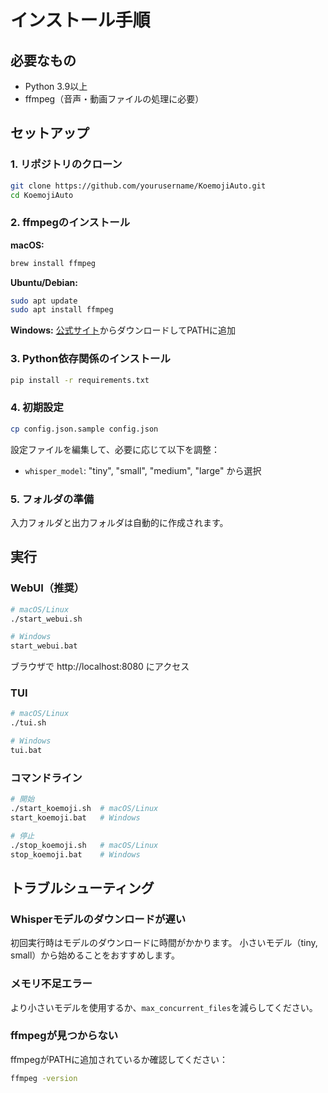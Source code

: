 # インストール手順

## 必要なもの
- Python 3.9以上
- ffmpeg（音声・動画ファイルの処理に必要）

## セットアップ

### 1. リポジトリのクローン
```bash
git clone https://github.com/yourusername/KoemojiAuto.git
cd KoemojiAuto
```

### 2. ffmpegのインストール

**macOS:**
```bash
brew install ffmpeg
```

**Ubuntu/Debian:**
```bash
sudo apt update
sudo apt install ffmpeg
```

**Windows:**
[公式サイト](https://ffmpeg.org/download.html)からダウンロードしてPATHに追加

### 3. Python依存関係のインストール
```bash
pip install -r requirements.txt
```

### 4. 初期設定
```bash
cp config.json.sample config.json
```

設定ファイルを編集して、必要に応じて以下を調整：
- `whisper_model`: "tiny", "small", "medium", "large" から選択

### 5. フォルダの準備
入力フォルダと出力フォルダは自動的に作成されます。

## 実行

### WebUI（推奨）
```bash
# macOS/Linux
./start_webui.sh

# Windows
start_webui.bat
```

ブラウザで http://localhost:8080 にアクセス

### TUI
```bash
# macOS/Linux
./tui.sh

# Windows
tui.bat
```

### コマンドライン
```bash
# 開始
./start_koemoji.sh  # macOS/Linux
start_koemoji.bat   # Windows

# 停止
./stop_koemoji.sh   # macOS/Linux
stop_koemoji.bat    # Windows
```

## トラブルシューティング

### Whisperモデルのダウンロードが遅い
初回実行時はモデルのダウンロードに時間がかかります。
小さいモデル（tiny, small）から始めることをおすすめします。

### メモリ不足エラー
より小さいモデルを使用するか、`max_concurrent_files`を減らしてください。

### ffmpegが見つからない
ffmpegがPATHに追加されているか確認してください：
```bash
ffmpeg -version
```